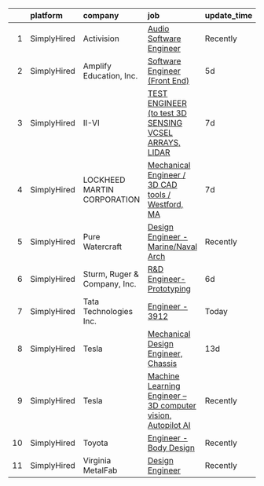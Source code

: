 

|    | platform    | company                      | job                                                                                                                                                                  | update_time   | location               |
|---:|:------------|:-----------------------------|:---------------------------------------------------------------------------------------------------------------------------------------------------------------------|:--------------|:-----------------------|
|  1 | SimplyHired | Activision                   | [Audio Software Engineer](https://www.simplyhired.com/job/XYQzuphw4NSoRJSQq8RPtPyhQ46Z7DNOHjGZKpV4zfm4u-p0WffORQ?q=3d+engineer)                                      | Recently      | Los Angeles, CA        |
|  2 | SimplyHired | Amplify Education, Inc.      | [Software Engineer (Front End)](https://www.simplyhired.com/job/EaIzlRz2GMX4x3Y7SnM9jQU_AQTx213ganUvjjE63gSdDI9MWDAbzA?q=3d+engineer)                                | 5d            | Remote                 |
|  3 | SimplyHired | II-VI                        | [TEST ENGINEER (to test 3D SENSING VCSEL ARRAYS, LIDAR](https://www.simplyhired.com/job/qmjtaxgRLsQAknCsQkjnr6E-_pxoR__aS32Rhrsl2WPorM4E-cVAOw?q=3d+engineer)        | 7d            | Sherman, TX            |
|  4 | SimplyHired | LOCKHEED MARTIN CORPORATION  | [Mechanical Engineer / 3D CAD tools / Westford, MA](https://www.simplyhired.com/job/PES3nEENrlA0hHxmbBuCs08gELknyFNecK1L9HidtlAXf21oahHMbg?q=3d+engineer)            | 7d            | Westford, MA           |
|  5 | SimplyHired | Pure Watercraft              | [Design Engineer - Marine/Naval Arch](https://www.simplyhired.com/job/Oue0Z-mL_i6W4fVOEGFX26daYqLr7rBBFRFl8kpiQyuNzKnj2LGlRw?q=3d+engineer)                          | Recently      | Seattle, WA            |
|  6 | SimplyHired | Sturm, Ruger & Company, Inc. | [R&D Engineer-Prototyping](https://www.simplyhired.com/job/GNeWjc0kQFx0jY-_-bCBfjfayDZj9VWdxOzuivs40I_-E95EdtQnig?q=3d+engineer)                                     | 6d            | United States          |
|  7 | SimplyHired | Tata Technologies Inc.       | [Engineer - 3912](https://www.simplyhired.com/job/xMC6eOYYMhxQROU-yIX_QBUa61VjyRAW6AGv9kgq0Te1UxmDezDEVA?q=3d+engineer)                                              | Today         | Saline, MI             |
|  8 | SimplyHired | Tesla                        | [Mechanical Design Engineer, Chassis](https://www.simplyhired.com/job/TdEpg750-nwxR-Gx3ls3dhZnTvlzdY5itBpfJYjnb6ZYt0y4Q9acrw?q=3d+engineer)                          | 13d           | Austin, TX +1 location |
|  9 | SimplyHired | Tesla                        | [Machine Learning Engineer – 3D computer vision, Autopilot AI](https://www.simplyhired.com/job/OLs5GFHIGaeLyqxCkIbf43W6S2wXur_XRnnRpTMlxSj-AYsDjj7LIQ?q=3d+engineer) | Recently      | Palo Alto, CA          |
| 10 | SimplyHired | Toyota                       | [Engineer - Body Design](https://www.simplyhired.com/job/GNK0tEH_sxJ6Fv9OyZ-yIRvpMtl3OOqa1kuBxZMleMf-omCPzgXtXA?q=3d+engineer)                                       | Recently      | Saline, MI             |
| 11 | SimplyHired | Virginia MetalFab            | [Design Engineer](https://www.simplyhired.com/job/uquakA5BPBSFCmF53oRqODL36MKIed6jb-gRt2ZFpN157-MBZqeMdQ?q=3d+engineer)                                              | Recently      | Appomattox, VA         |